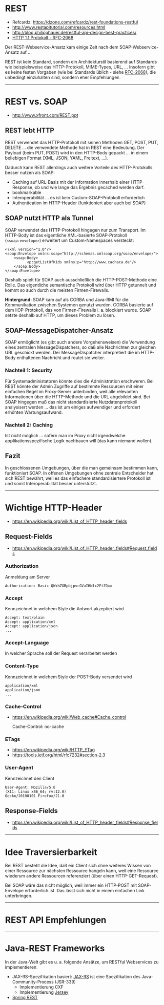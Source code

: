# REST
* Refcardz: https://dzone.com/refcardz/rest-foundations-restful
* http://www.restapitutorial.com/resources.html
* http://blog.philipphauer.de/restful-api-design-best-practices/
* [HTTP 1.1 Protokoll - RFC-2068](https://tools.ietf.org/html/rfc2068)

Der REST-Webservice-Ansatz kam einige Zeit nach dem SOAP-Webservice-Ansatz auf ...

REST ist kein Standard, sondern ein Architekturstil basierend auf Standards wie beispielsweise das HTTP-Protokoll, MIME-Types, URL, ... Insofern gibt es keine festen Vorgaben (wie bei Standards üblich - siehe [RFC-2068](https://tools.ietf.org/html/rfc2068)), die unbedingt einzuhalten sind, sondern eher Empfehlungen.

---

# REST vs. SOAP
* http://www.xfront.com/REST.ppt

## REST lebt HTTP
REST verwendet das HTTP-Protokoll mit seinen Methoden GET, POST, PUT, DELETE ... die verwendete Methode hat in REST eine Bedeutung. Der Payload (beim PUT, POST) wird in den HTTP-Body gepackt ... in einem beliebigen Format (XML, JSON, YAML, Freitext, ...).

Dadurch kann REST allerdings auch weitere Vorteile des HTTP-Protokolls besser nutzen als SOAP:

* Caching auf URL-Basis mit der Information innerhalb einer HTTP-Response, ob und wie lange das Ergebnis gecached werden darf.
* bookmarkable
* Interoperabilität ... es ist kein Custom-SOAP-Protokoll erforderlich
* Authentication im HTTP-Header (funktioniert aber auch bei SOAP)

## SOAP nutzt HTTP als Tunnel

SOAP verwendet das HTTP-Protokoll hingegen nur zum Transport. Im HTTP-Body ist das eigentliche XML-basierte SOAP-Protokoll (``<soap:envelope>``) erweitert um Custom-Namespaces versteckt:

    <?xml version="1.0"?>
    <soap:Envelope xmlns:soap="http://schemas.xmlsoap.org/soap/envelope/">
        <soap:Body>
              <p:getListOfKids xmlns:p="http://www.cachaca.de"/>
        </soap:Body>
    </soap:Envelope>

Deshalb spielt für SOAP auch ausschließlich die HTTP-POST-Methode eine Rolle. Das eigentliche semantische Protokoll wird über HTTP getunnelt und kommt so auch durch die meisten Firmen-Firewalls.

**Hintergrund:** SOAP kam auf als CORBA und Java-RMI für die Kommunikation zwischen Systemen genutzt wurden. CORBA basierte auf dem IIOP-Protokoll, das von Firmen-Firewalls i. a. blockiert wurde. SOAP setzte deshalb auf HTTP, um dieses Problem zu lösen. 

## SOAP-MessageDispatcher-Ansatz

SOAP ermöglicht (es gibt auch andere Vorgehensweisen) die Verwendung eines zentralen MessageDispatchers, so daß alle Nachrichten zur gleichen URL geschickt werden. Der MessageDispatcher interpretiert die im HTTP-Body enthaltenen Nachricht und routet sie weiter. 

### Nachteil 1: Security
Für Systemadministatoren könnte dies die Administration erschweren. Bei REST könnte der Admin Zugriffe auf bestimmte Ressourcen mit einer einfachen Regel im Proxy-Server unterbinden, weil alle relevanten Informationen über die HTTP-Methode und die URL abgebildet sind. Bei SOAP hingegen muß das nicht standardisierte Nutzdatenprotokoll analysisert werden ... das ist um einiges aufwendiger und erfordert erhöhten Wartungsaufwand.

### Nachteil 2: Caching

Ist nicht möglich ... sofern man im Proxy nicht irgendwelche applikationsspezifische Logik nachbauen will (das kann niemand wollen).

## Fazit
In geschlossenen Umgebungen, über die man gemeinsam bestimmen kann, funktioniert SOAP. In offenen Umgebungen ohne zentrale Entscheider hat sich REST bewährt, weil es das einfachere standardisiertere Protokoll ist und somit Interoperabilität besser unterstützt.

--- 

# Wichtige HTTP-Header
* https://en.wikipedia.org/wiki/List_of_HTTP_header_fields

## Request-Fields
* https://en.wikipedia.org/wiki/List_of_HTTP_header_fields#Request_fields

### Authorization
Anmeldung am Server

    Authorization: Basic QWxhZGRpbjpvcGVuIHNlc2FtZQ==

### Accept
Kennzeichnet in welchem Style die Antwort akzeptiert wird

    Accept: text/plain
    Accept: application/xml
    Accept: application/json
    ...

### Accept-Language
In welcher Sprache soll der Request verarbeitet werden

### Content-Type
Kennzeichnet in welchem Style der POST-Body versendet wird

    application/xml
    application/json
    ...
    
### Cache-Control

* https://en.wikipedia.org/wiki/Web_cache#Cache_control


    Cache-Control: no-cache
    
### ETags

* https://en.wikipedia.org/wiki/HTTP_ETag
* https://tools.ietf.org/html/rfc7232#section-2.3


### User-Agent

Kennzeichnet den Client 

    User-Agent: Mozilla/5.0 
    (X11; Linux x86_64; rv:12.0) 
    Gecko/20100101 Firefox/21.0

## Response-Fields
* https://en.wikipedia.org/wiki/List_of_HTTP_header_fields#Response_fields



---

# Idee Traversierbarkeit

Bei REST besteht die Idee, daß ein Client sich ohne weiteres Wissen von einer Ressource zur nächsten Ressource hangeln kann, weil eine Ressource wiederum andere Ressourcen referenziert (über einen HTTP-GET-Request).

Bei SOAP wäre das nicht möglich, weil immer ein HTTP-POST mit SOAP-Envelope erforderlich ist. Das lässt sich nicht in einem einfachen Link unterbringen.

---

# REST API Empfehlungen

---

# Java-REST Frameworks

In der Java-Welt gibt es u. a. folgende Ansätze, um RESTful Webservices zu implementieren:

* JAX-RS-Spezifikation basiert: [JAX-RS](https://jcp.org/en/jsr/detail?id=339) ist eine Spezifikation des Java-Community-Process (JSR-339) 
  * Implementierung CXF
  * Implementierung [Jersey](https://jersey.java.net/)
* [Spring REST](springRest.md)